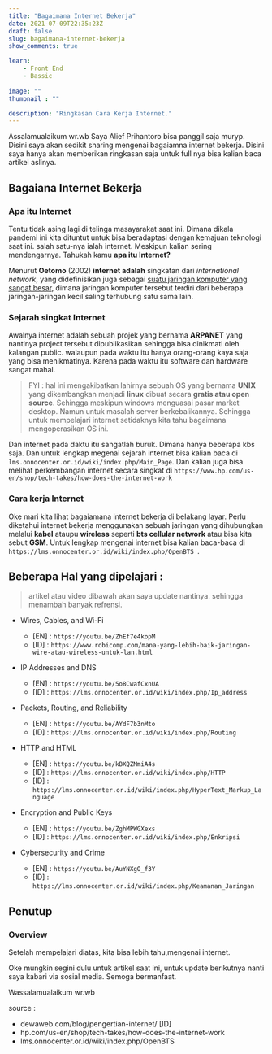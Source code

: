 ```yaml
---
title: "Bagaimana Internet Bekerja"
date: 2021-07-09T22:35:23Z
draft: false
slug: bagaimana-internet-bekerja
show_comments: true

learn:
    - Front End
    - Bassic
 
image: ""
thumbnail : ""

description: "Ringkasan Cara Kerja Internet."
---
```

Assalamualaikum wr.wb
Saya Alief Prihantoro bisa panggil saja muryp. Disini saya akan sedikit sharing mengenai bagaiamna internet bekerja. Disini saya hanya akan memberikan ringkasan saja untuk full nya bisa kalian baca artikel aslinya.

## Bagaiana Internet Bekerja

### Apa itu Internet

Tentu tidak asing lagi di telinga masayarakat saat ini. Dimana dikala pandemi ini kita dituntut untuk bisa beradaptasi dengan kemajuan teknologi saat ini. salah satu-nya ialah internet. Meskipun kalian sering mendengarnya. Tahukah kamu **apa itu Internet?**

Menurut **Oetomo** (2002) **internet adalah** singkatan dari *international network*, yang didefinisikan juga sebagai <u>suatu jaringan komputer yang sangat besar</u>, dimana jaringan komputer tersebut terdiri dari beberapa jaringan-jaringan kecil saling terhubung satu sama lain.

### Sejarah singkat Internet
Awalnya internet adalah sebuah projek yang bernama **ARPANET** yang nantinya project tersebut dipublikasikan sehingga bisa dinikmati oleh kalangan public. walaupun pada waktu itu hanya orang-orang kaya saja yang bisa menikmatinya. Karena pada waktu itu software dan hardware sangat mahal. 

> FYI : hal ini mengakibatkan lahirnya sebuah OS yang bernama **UNIX** yang dikembangkan menjadi **linux** dibuat secara **gratis atau open source**. Sehingga meskipun windows menguasai pasar market desktop. Namun untuk masalah server berkebalikannya. Sehingga untuk mempelajari internet setidaknya kita tahu bagaimana mengoperasikan OS ini.

Dan internet pada daktu itu sangatlah buruk. Dimana hanya beberapa kbs saja. Dan untuk lengkap megenai sejarah internet bisa kalian baca di  `lms.onnocenter.or.id/wiki/index.php/Main_Page`. Dan kalian juga bisa melihat perkembangan internet secara singkat di `https://www.hp.com/us-en/shop/tech-takes/how-does-the-internet-work `

### Cara kerja Internet
Oke mari kita lihat bagaiamana internet bekerja di belakang layar. Perlu diketahui internet bekerja menggunakan sebuah jaringan yang dihubungkan melalui **kabel** ataupu **wireless** seperti **bts cellular network** atau bisa kita sebut **GSM**. Untuk lengkap mengenai internet bisa kalian baca-baca di `https://lms.onnocenter.or.id/wiki/index.php/OpenBTS `.

## Beberapa Hal yang dipelajari :

> artikel atau video dibawah akan saya update nantinya. sehingga menambah banyak refrensi.

- Wires, Cables, and Wi-Fi
  - [EN] : `https://youtu.be/ZhEf7e4kopM ` 
  - [ID] : `https://www.robicomp.com/mana-yang-lebih-baik-jaringan-wire-atau-wireless-untuk-lan.html `

- IP Addresses and DNS
  - [EN] : `https://youtu.be/5o8CwafCxnUA`
  - [ID] : `https://lms.onnocenter.or.id/wiki/index.php/Ip_address `

- Packets, Routing, and Reliability
  - [EN] : `https://youtu.be/AYdF7b3nMto `  
  - [ID] : `https://lms.onnocenter.or.id/wiki/index.php/Routing ` 

- HTTP and HTML
  - [EN] : `https://youtu.be/kBXQZMmiA4s `
  - [ID] : `https://lms.onnocenter.or.id/wiki/index.php/HTTP `
  - [ID] : `https://lms.onnocenter.or.id/wiki/index.php/HyperText_Markup_Language `

- Encryption and Public Keys
  - [EN] : `https://youtu.be/ZghMPWGXexs `
  - [ID] : `https://lms.onnocenter.or.id/wiki/index.php/Enkripsi `
- Cybersecurity and Crime 
  - [EN] : `https://youtu.be/AuYNXgO_f3Y `
  - [ID] : `https://lms.onnocenter.or.id/wiki/index.php/Keamanan_Jaringan `

## Penutup

### Overview
Setelah mempelajari diatas, kita bisa lebih tahu,mengenai internet. 

Oke mungkin segini dulu untuk artikel saat ini, untuk update berikutnya nanti saya kabari via sosial media. Semoga bermanfaat.

Wassalamualaikum wr.wb

source :
- dewaweb.com/blog/pengertian-internet/ [ID]
- hp.com/us-en/shop/tech-takes/how-does-the-internet-work
- lms.onnocenter.or.id/wiki/index.php/OpenBTS 
